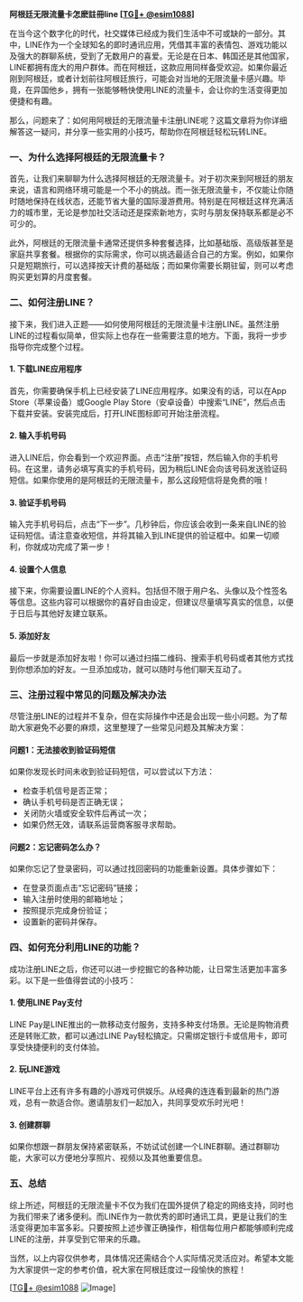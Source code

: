 **阿根廷无限流量卡怎麽註冊line [[TG💪+ @esim1088](https://t.me/s/esim1088)]**

在当今这个数字化的时代，社交媒体已经成为我们生活中不可或缺的一部分。其中，LINE作为一个全球知名的即时通讯应用，凭借其丰富的表情包、游戏功能以及强大的群聊系统，受到了无数用户的喜爱。无论是在日本、韩国还是其他国家，LINE都拥有庞大的用户群体。而在阿根廷，这款应用同样备受欢迎。如果你最近刚到阿根廷，或者计划前往阿根廷旅行，可能会对当地的无限流量卡感兴趣。毕竟，在异国他乡，拥有一张能够畅快使用LINE的流量卡，会让你的生活变得更加便捷和有趣。

那么，问题来了：如何用阿根廷的无限流量卡注册LINE呢？这篇文章将为你详细解答这一疑问，并分享一些实用的小技巧，帮助你在阿根廷轻松玩转LINE。

### 一、为什么选择阿根廷的无限流量卡？

首先，让我们来聊聊为什么选择阿根廷的无限流量卡。对于初次来到阿根廷的朋友来说，语言和网络环境可能是一个不小的挑战。而一张无限流量卡，不仅能让你随时随地保持在线状态，还能节省大量的国际漫游费用。特别是在阿根廷这样充满活力的城市里，无论是参加社交活动还是探索新地方，实时与朋友保持联系都是必不可少的。

此外，阿根廷的无限流量卡通常还提供多种套餐选择，比如基础版、高级版甚至是家庭共享套餐。根据你的实际需求，你可以挑选最适合自己的方案。例如，如果你只是短期旅行，可以选择按天计费的基础版；而如果你需要长期驻留，则可以考虑购买更划算的月度套餐。

### 二、如何注册LINE？

接下来，我们进入正题——如何使用阿根廷的无限流量卡注册LINE。虽然注册LINE的过程看似简单，但实际上也存在一些需要注意的地方。下面，我将一步步指导你完成整个过程。

#### 1. 下载LINE应用程序

首先，你需要确保手机上已经安装了LINE应用程序。如果没有的话，可以在App Store（苹果设备）或Google Play Store（安卓设备）中搜索“LINE”，然后点击下载并安装。安装完成后，打开LINE图标即可开始注册流程。

#### 2. 输入手机号码

进入LINE后，你会看到一个欢迎界面。点击“注册”按钮，然后输入你的手机号码。在这里，请务必填写真实的手机号码，因为稍后LINE会向该号码发送验证码短信。如果你使用的是阿根廷的无限流量卡，那么这段短信将是免费的哦！

#### 3. 验证手机号码

输入完手机号码后，点击“下一步”。几秒钟后，你应该会收到一条来自LINE的验证码短信。请注意查收短信，并将其输入到LINE提供的验证框中。如果一切顺利，你就成功完成了第一步！

#### 4. 设置个人信息

接下来，你需要设置LINE的个人资料。包括但不限于用户名、头像以及个性签名等信息。这些内容可以根据你的喜好自由设定，但建议尽量填写真实的信息，以便于日后与其他好友建立联系。

#### 5. 添加好友

最后一步就是添加好友啦！你可以通过扫描二维码、搜索手机号码或者其他方式找到你想添加的好友。一旦添加成功，就可以随时与他们聊天互动了。

### 三、注册过程中常见的问题及解决办法

尽管注册LINE的过程并不复杂，但在实际操作中还是会出现一些小问题。为了帮助大家避免不必要的麻烦，这里整理了一些常见问题及其解决方案：

#### 问题1：无法接收到验证码短信

如果你发现长时间未收到验证码短信，可以尝试以下方法：
- 检查手机信号是否正常；
- 确认手机号码是否正确无误；
- 关闭防火墙或安全软件后再试一次；
- 如果仍然无效，请联系运营商客服寻求帮助。

#### 问题2：忘记密码怎么办？

如果你忘记了登录密码，可以通过找回密码的功能重新设置。具体步骤如下：
- 在登录页面点击“忘记密码”链接；
- 输入注册时使用的邮箱地址；
- 按照提示完成身份验证；
- 设置新的密码并保存。

### 四、如何充分利用LINE的功能？

成功注册LINE之后，你还可以进一步挖掘它的各种功能，让日常生活更加丰富多彩。以下是一些值得尝试的小技巧：

#### 1. 使用LINE Pay支付

LINE Pay是LINE推出的一款移动支付服务，支持多种支付场景。无论是购物消费还是转账汇款，都可以通过LINE Pay轻松搞定。只需绑定银行卡或信用卡，即可享受快捷便利的支付体验。

#### 2. 玩LINE游戏

LINE平台上还有许多有趣的小游戏可供娱乐。从经典的连连看到最新的热门游戏，总有一款适合你。邀请朋友们一起加入，共同享受欢乐时光吧！

#### 3. 创建群聊

如果你想跟一群朋友保持紧密联系，不妨试试创建一个LINE群聊。通过群聊功能，大家可以方便地分享照片、视频以及其他重要信息。

### 五、总结

综上所述，阿根廷的无限流量卡不仅为我们在国外提供了稳定的网络支持，同时也为我们带来了诸多便利。而LINE作为一款优秀的即时通讯工具，更是让我们的生活变得更加丰富多彩。只要按照上述步骤正确操作，相信每位用户都能够顺利完成LINE的注册，并享受到它带来的乐趣。

当然，以上内容仅供参考，具体情况还需结合个人实际情况灵活应对。希望本文能为大家提供一定的参考价值，祝大家在阿根廷度过一段愉快的旅程！

[[TG💪+ @esim1088](https://t.me/s/esim1088) ![Image](https://i.postimg.cc/4NQfJmqS/Snipaste-2025-05-13-00-14-12.png)]